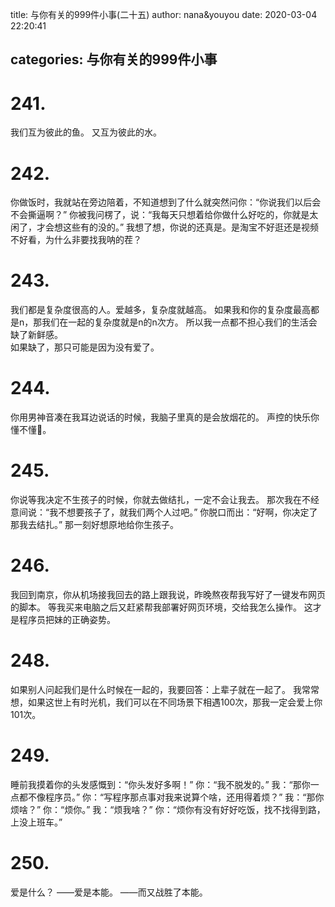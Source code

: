 title: 与你有关的999件小事(二十五)
author: nana&youyou
date: 2020-03-04 22:20:41

categories: 与你有关的999件小事
---

# 241.

我们互为彼此的鱼。
又互为彼此的水。<!-- more -->

# 242.

你做饭时，我就站在旁边陪着，不知道想到了什么就突然问你：“你说我们以后会不会撕逼啊？”
你被我问楞了，说：“我每天只想着给你做什么好吃的，你就是太闲了，才会想这些有的没的。”
我想了想，你说的还真是。是淘宝不好逛还是视频不好看，为什么非要找我呐的茬？

# 243.

我们都是复杂度很高的人。爱越多，复杂度就越高。
如果我和你的复杂度最高都是n，那我们在一起的复杂度就是n的n次方。
所以我一点都不担心我们的生活会缺了新鲜感。<br>如果缺了，那只可能是因为没有爱了。

# 244.

你用男神音凑在我耳边说话的时候，我脑子里真的是会放烟花的。
声控的快乐你懂不懂🤯。

# 245.

你说等我决定不生孩子的时候，你就去做结扎，一定不会让我去。
那次我在不经意间说：“我不想要孩子了，就我们两个人过吧。”
你脱口而出：“好啊，你决定了那我去结扎。”
那一刻好想原地给你生孩子。

# 246.

我回到南京，你从机场接我回去的路上跟我说，昨晚熬夜帮我写好了一键发布网页的脚本。
等我买来电脑之后又赶紧帮我部署好网页环境，交给我怎么操作。
这才是程序员把妹的正确姿势。

# 248.

如果别人问起我们是什么时候在一起的，我要回答：上辈子就在一起了。
我常常想，如果这世上有时光机，我们可以在不同场景下相遇100次，那我一定会爱上你101次。

# 249.

睡前我摸着你的头发感慨到：“你头发好多啊！”
你：“我不脱发的。”
我：“那你一点都不像程序员。”
你：“写程序那点事对我来说算个啥，还用得着烦？”
我：“那你烦啥？”
你：“烦你。”
我：“烦我啥？”
你：“烦你有没有好好吃饭，找不找得到路，上没上班车。”

# 250.

爱是什么？
——爱是本能。
——而又战胜了本能。
